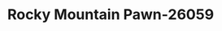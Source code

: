 ---
f_zip-code: 84335
f_state-code: UT
title: Rocky Mountain Pawn-26059
f_phone: 435-563-3454
f_city-only: Smithfield
f_address: 3852 North Ushighway 91 Smithfield
f_location-unique-id: '26059'
slug: rocky-mountain-pawn-26059
updated-on: '2024-05-30T13:46:58.046Z'
created-on: '2024-05-30T13:36:59.803Z'
published-on: '2024-05-30T13:54:32.469Z'
f_city-state: cms/city/smithfield-ut.md
f_company: cms/company/rocky-mountain-pawn.md
f_state: cms/state/utah.md
layout: '[payday-loan].html'
tags: payday-loan
---